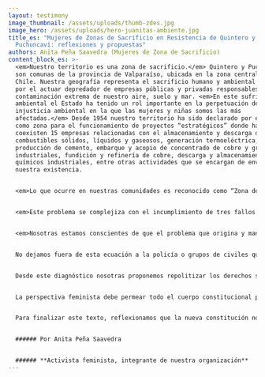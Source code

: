 ```yaml
---
layout: testimony
image_thumbnail: /assets/uploads/thumb-zdes.jpg
image_hero: /assets/uploads/hero-juanitas-ambiente.jpg
title_es: "Mujeres de Zonas de Sacrificio en Resistencia de Quintero y
  Puchuncaví: reflexiones y propuestas"
authors: Anita Peña Saavedra (Mujeres de Zona de Sacrificio)
content_block_es: >-
  <em>Nuestro territorio es una zona de sacrificio.</em> Quintero y Puchuncaví
  son comunas de la provincia de Valparaíso, ubicada en la zona central de
  Chile. Nuestra geografía representa el sacrificio humano y ambiental originado
  por el actuar depredador de empresas públicas y privadas responsables de la
  contaminación extrema de nuestro aire, suelo y mar. <em>En este sufrimiento
  ambiental el Estado ha tenido un rol importante en la perpetuación de la
  injusticia ambiental en la que las mujeres y niñas somos las más
  afectadas.</em> Desde 1954 nuestro territorio ha sido declarado por el Estado
  como zona para el funcionamiento de proyectos “estratégicos” donde hasta hoy
  coexisten 15 empresas relacionadas con el almacenamiento y descarga de
  combustibles sólidos, líquidos y gaseosos, generación termoeléctrica,
  producción de cemento, embarque y acopio de concentrado de cobre y graneles
  industriales, fundición y refinería de cobre, descarga y almacenamiento de
  químicos industriales, entre otras actividades que se encargan de envenenar
  nuestra existencia.


  <em>Lo que ocurre en nuestras comunidades es reconocido como “Zona de Sacrificio”, lugar donde se despojan los derechos humanos y se sacrifica la vida de las especies humanas y no humanas en post de la continuación de proyectos empresariales que buscan la acumulación de la riqueza.</em> La vida en la zonas de sacrificio es tóxica, desde 2008 se registraron episodios de intoxicación en niñas y niños, en 2011 la escuela La Greda fue un caso de intoxicación de connotación pública que afecto a toda la comunidad educativa, en 2018 más de 2000 personas de nuestra comunidad fueron envenenadas producto de las emisiones de dióxido de azufre y material particulado de las empresas del parque industrial. También existe evidencia de los líquidos industriales que empresas como AES GENER, CODELCO, Puerto Ventanas, GNL Quintero, Oxiquim y ENAP vierten en el mar, tales como: aluminio, hierro, molibdeno, cobre,  níquel, cadmio, mercurio, arsénico, plomo, entre otros contaminantes. Adicionalmente, desde el 2009 al 2020 hemos documentado 132 varamientos de carbón en la bahía de Quintero, que en promedio equivalen a 1,7 al mes, situación que se ha ido agudizando ya que en lo que va del año (enero-agosto 2021), hemos registrado 67 varamientos, 8,3 al mes, es decir, un 488% más que en los meses de años anteriores.


  <em>Este problema se complejiza con el incumplimiento de tres fallos judiciales, dos de la Corte Suprema y uno de la Corte de Apelaciones de Valparaíso.</em> Los dos primeros se relacionan por un lado, con el recurso de protección contra la autorización del funcionamiento de la central termoeléctrica de Campiche (Puchuncaví), esta fue declarada ilegal pues la obligación del Estado es la protección del medio ambiente. Por el otro, está el recurso de protección contra el Estado y las empresas, por el caso de las intoxicaciones  masivas del 2018, en el que la Corte falló a favor del recurso y mandató generar medidas de reparación, fiscalización e investigación. Tampoco se han cumplido.  Desde otra instancia, el fallo de la Corte de Apelaciones reconoció los impactos de los varamientos de carbón en la bahía de Quintero prohibiendo el ingreso de naves con carbón a la bahía, sin embargo estos fallos vitales para la comunidad no se han cumplido por las empresas y el Estado.


  <em>Nosotras estamos conscientes de que el problema que origina y mantiene este grado extremo de violencia estructural hacia la vida, está relacionado con la política energética basada en la explotación intensiva de la naturaleza y con la política económica que pone en el centro los procesos de acumulación de capital en desmedro de la protección de la vida.</em> Tanto la política energética como económica tiene agentes gubernamentales, empresariales y policiales que habilitan un escenario para el actuar de grupos económicos y políticos inescrupulosos que gozan de protección que les permiten dañar nuestra comunidad en la más cruda impunidad.  


  No dejamos fuera de esta ecuación a la policía o grupos de civiles que mediante el acceso a armas resguardan el funcionamiento de las empresas. Existen casos documentados en nuestra comunidad de defensoras de la tierra y los bienes comunes que han sido amedrentadas y  hostigadas por agentes del Estado y civiles, quienes buscan causar miedo y limitar nuestras luchas. Esta combinación entre la perpetuación del extractivismo y el conflicto capital versus vida, configura un tipo de violencia estructural que tiene un registro de género pues afecta a las mujeres defensoras de los territorios. 


  Desde este diagnóstico nosotras proponemos repolitizar los derechos sociales poniendo la vida de las especies humanas y no humanas en el centro. Esto significa que cada una de las necesidades humanas como la salud, la educación, la vivienda, el trabajo, el cuidado, el transporte, entre otras, debe materializarse en armonía con la naturaleza y en consideración de las relaciones de género, de raza y de clase que se expresan de manera discriminatoria en sociedades  desiguales como la nuestra. Por ello, proponemos que la nueva constitución para Chile debe reconocer los derechos de la naturaleza, incorporando una perspectiva ecológica y feminista que desde sus principios y fundamentos avance hacia el respecto de la dignidad y la vida.  


  La perspectiva feminista debe permear todo el cuerpo constitucional pues tanto la depredación de biosfera como la opresión de las mujeres comparten una estructura de dominación que es patriarcal y capitalista, es decir esta basada en una dominación masculina que sólo busca la acumulación de la riqueza sin importar la degradación de la naturaleza y la precarización de la vida de las mujeres y comunidades. Por ello proponemos que principios como la paridad de género sean un punto de partida para todas las comisiones, reglamento y decisiones que tome las y los constituyentes. De igual manera proponemos que los derechos sociales incorporen enfoque de género que desafíen y modifique los estereotipos machistas que perpetúan el binomio mujer/privado y hombres/público. Además, proponemos que se reconozcan los derechos sexuales y reproductivos ya que la injusticia ambiental también genera barreras para acceder a derechos fundamentales como el decidir cuando y como queremos tener hijos. Por último, proponemos se reconozca el trabajo de cuidados de las especies humanas y no humanas, esto quiere decir  incorporar en las cuentas nacionales el aporte que hacen las mujeres en la sostenibilidad de la vida, en el cuidado de la tierra y en el mantenimiento del bienestar de las comunidades.  


  Para finalizar este texto, reflexionamos que la nueva constitución no es un fin sino una apertura hacia el proceso refundacional que implica repensarnos como sociedad en relación con la naturaleza. Por ello, proponemos que la constitución reconozca nuestro derecho a defender derechos, pues toda persona que defiende la vida, la tierra y los ecosistemas, debe ser protegida y no ser sujeta de violencia y criminalización por parte de los agentes del Estado y grupos civiles armados como ocurre actualmente en Chile. Este derecho a defender derechos para nosotras es un eje fundamental de nuestra lucha, nos moviliza a tejer acuerpamientos y resistencias.


  ###### Por Anita Peña Saavedra


  ###### **Activista feminista, integrante de nuestra organización**
---
```

